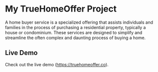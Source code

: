 # My TrueHomeOffer Project

A home buyer service is a specialized offering that assists individuals and families in the process of purchasing a residential property, typically a house or condominium. These services are designed to simplify and streamline the often complex and daunting process of buying a home.

## Live Demo

Check out the live demo (https://truehomeoffer.co).
